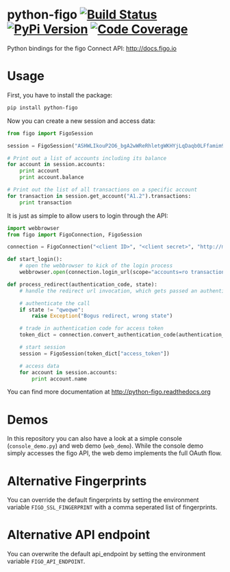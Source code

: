 # python-figo [![Build Status](https://img.shields.io/travis/figo-connect/python-figo.svg?style=flat-square)](https://travis-ci.org/figo-connect/python-figo) [![PyPi Version](http://img.shields.io/pypi/v/python-figo.svg?style=flat-square)](https://pypi.python.org/pypi/python-figo) [![Code Coverage](https://img.shields.io/codecov/c/github/figo-connect/python-figo.svg?style=flat-square)](https://codecov.io/github/figo-connect/python-figo)


Python bindings for the figo Connect API: http://docs.figo.io

# Usage

First, you have to install the package:

```bash
pip install python-figo
```

Now you can create a new session and access data:

```python
from figo import FigoSession

session = FigoSession("ASHWLIkouP2O6_bgA2wWReRhletgWKHYjLqDaqb0LFfamim9RjexTo22ujRIP_cjLiRiSyQXyt2kM1eXU2XLFZQ0Hro15HikJQT_eNeT_9XQ")
```

```python
# Print out a list of accounts including its balance
for account in session.accounts:
    print account
    print account.balance

# Print out the list of all transactions on a specific account
for transaction in session.get_account("A1.2").transactions:
    print transaction
```

It is just as simple to allow users to login through the API:

```python
import webbrowser
from figo import FigoConnection, FigoSession

connection = FigoConnection("<client ID>", "<client secret>", "http://my-domain.org/redirect-url")

def start_login():
    # open the webbrowser to kick of the login process
    webbrowser.open(connection.login_url(scope="accounts=ro transactions=ro", state="qweqwe"))

def process_redirect(authentication_code, state):
    # handle the redirect url invocation, which gets passed an authentication code and the state (from the initial login_url call)

    # authenticate the call
    if state != "qweqwe":
        raise Exception("Bogus redirect, wrong state")

    # trade in authentication code for access token
    token_dict = connection.convert_authentication_code(authentication_code)

    # start session
    session = FigoSession(token_dict["access_token"])

    # access data
    for account in session.accounts:
        print account.name
```

You can find more documentation at http://python-figo.readthedocs.org

# Demos

In this repository you can also have a look at a simple console (`console_demo.py`) and web demo (`web_demo`). While the console demo simply accesses the figo API, the web demo implements the full OAuth flow.

# Alternative Fingerprints 

You can override the default fingerprints by setting the environment variable `FIGO_SSL_FINGERPRINT` with a comma seperated list of fingerprints.

# Alternative API endpoint

You can overwrite the default api_endpoint by setting the environment variable `FIGO_API_ENDPOINT`.
